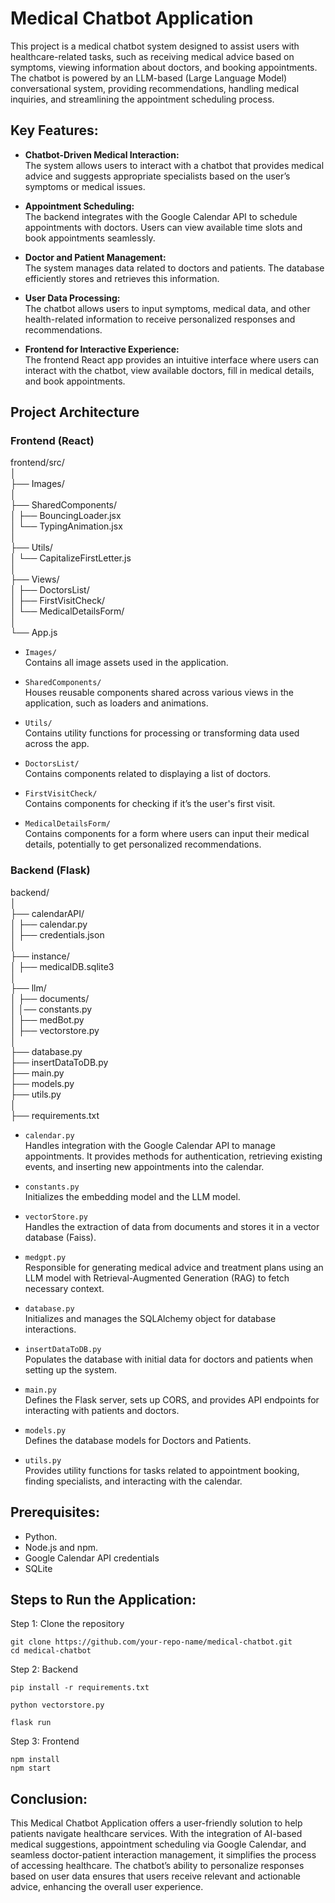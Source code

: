 # Medical Chatbot Application
This project is a medical chatbot system designed to assist users with healthcare-related tasks, such as receiving medical advice based on symptoms, viewing information about doctors, and booking appointments. The chatbot is powered by an LLM-based (Large Language Model) conversational system, providing recommendations, handling medical inquiries, and streamlining the appointment scheduling process.


## Key Features:

- **Chatbot-Driven Medical Interaction:** </br>
  The system allows users to interact with a chatbot that provides medical advice and suggests appropriate specialists based on the user’s symptoms or medical issues.

* **Appointment Scheduling:** </br>
    The backend integrates with the Google Calendar API to schedule appointments with doctors. Users can view available time slots and book appointments seamlessly.

* **Doctor and Patient Management:** </br>
    The system manages data related to doctors and patients. The database efficiently stores and retrieves this information.

* **User Data Processing:** </br>
    The chatbot allows users to input symptoms, medical data, and other health-related information to receive personalized responses and recommendations.

* **Frontend for Interactive Experience:** </br>
    The frontend React app provides an intuitive interface where users can interact with the chatbot, view available doctors, fill in medical details, and book appointments.

## Project Architecture

### Frontend (React)

frontend/src/\
│\
├── Images/\
│\
├── SharedComponents/\
│   ├── BouncingLoader.jsx\
│   └── TypingAnimation.jsx\
│\
├── Utils/\
│   └── CapitalizeFirstLetter.js\
│\
├── Views/\
│   ├── DoctorsList/\
│   ├── FirstVisitCheck/\
│   └── MedicalDetailsForm/\
│\
└── App.js

* `Images/` </br>
Contains all image assets used in the application. 

* `SharedComponents/` </br>
    Houses reusable components shared across various views in the application, such as loaders and animations.

* `Utils/`</br>
    Contains utility functions for processing or transforming data used across the app.

* `DoctorsList/` </br>
    Contains components related to displaying a list of doctors.

* `FirstVisitCheck/` </br>
    Contains components for checking if it’s the user's first visit.
    
* `MedicalDetailsForm/` </br>
    Contains components for a form where users can input their medical details, potentially to get personalized recommendations.


### Backend (Flask)
backend/\
│\
├── calendarAPI/\
│   ├── calendar.py     
│   ├── credentials.json\
│\
├── instance/\
│   ├── medicalDB.sqlite3\
│\
├── llm/\
│   ├── documents/\
│   │── constants.py\
│   ├── medBot.py    
│   ├── vectorstore.py     
│\
├── database.py\
├── insertDataToDB.py\
├── main.py  
├── models.py           
├── utils.py              
│\
├── requirements.txt          

* `calendar.py` </br>
    Handles integration with the Google Calendar API to manage appointments. It provides methods for authentication, retrieving existing events, and inserting new appointments into the calendar.

* `constants.py` </br>
   Initializes the embedding model and the LLM model.

* `vectorStore.py` </br>
    Handles the extraction of data from documents and stores it in a vector database (Faiss).

* `medgpt.py` </br>
    Responsible for generating medical advice and treatment plans using an LLM model with Retrieval-Augmented Generation (RAG) to fetch necessary context.

* `database.py` </br>
    Initializes and manages the SQLAlchemy object for database interactions.

* `insertDataToDB.py` </br>
    Populates the database with initial data for doctors and patients when setting up the system.

* `main.py` </br>
    Defines the Flask server, sets up CORS, and provides API endpoints for interacting with patients and doctors.

* `models.py` </br>
    Defines the database models for Doctors and Patients.

* `utils.py` </br>
    Provides utility functions for tasks related to appointment booking, finding specialists, and interacting with the calendar.


## Prerequisites:
* Python.
* Node.js and npm.
* Google Calendar API credentials
* SQLite

## Steps to Run the Application:
Step 1: Clone the repository

```
git clone https://github.com/your-repo-name/medical-chatbot.git
cd medical-chatbot
```
Step 2: Backend 
```
pip install -r requirements.txt

python vectorstore.py

flask run
```
Step 3: Frontend 
```
npm install
npm start
```

## Conclusion:
This Medical Chatbot Application offers a user-friendly solution to help patients navigate healthcare services. With the integration of AI-based medical suggestions, appointment scheduling via Google Calendar, and seamless doctor-patient interaction management, it simplifies the process of accessing healthcare. The chatbot’s ability to personalize responses based on user data ensures that users receive relevant and actionable advice, enhancing the overall user experience.

